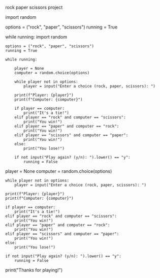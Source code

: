 rock paper scissors project 

import random

options = ("rock", "paper", "scissors")
running = True

while running:
    import random

    options = ("rock", "paper", "scissors")
    running = True

    while running:

        player = None
        computer = random.choice(options)

        while player not in options:
            player = input("Enter a choice (rock, paper, scissors): ")

        print(f"Player: {player}")
        print(f"Computer: {computer}")

        if player == computer:
            print("It's a tie!")
        elif player == "rock" and computer == "scissors":
            print("You win!")
        elif player == "paper" and computer == "rock":
            print("You win!")
        elif player == "scissors" and computer == "paper":
            print("You win!")
        else:
            print("You lose!")

        if not input("Play again? (y/n): ").lower() == "y":
            running = False
player = None
computer = random.choice(options)

    while player not in options:
        player = input("Enter a choice (rock, paper, scissors): ")

    print(f"Player: {player}")
    print(f"Computer: {computer}")

    if player == computer:
        print("It's a tie!")
    elif player == "rock" and computer == "scissors":
        print("You win!")
    elif player == "paper" and computer == "rock":
        print("You win!")
    elif player == "scissors" and computer == "paper":
        print("You win!")
    else:
        print("You lose!")

    if not input("Play again? (y/n): ").lower() == "y":
        running = False

print("Thanks for playing!")
